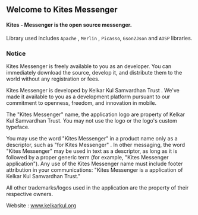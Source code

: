 ## Welcome to Kites Messenger

#### Kites - Messenger is the open source messenger. 

Library used includes `Apache` , `Merlin` , `Picasso`, `Gson2Json` and `AOSP` libraries.

### Notice

Kites Messenger is freely available to you as an developer. You can immediately download the source, develop it, and distribute them to the world without any registration or fees.

Kites Messenger is developed by Kelkar Kul Samvardhan Trust . We've made it available to you as a development platform pursuant to our commitment to openness, freedom, and innovation in mobile.

The "Kites Messenger" name, the application logo are property of Kelkar Kul Samvardhan Trust. You may not use the logo or the logo's custom typeface.

You may use the word "Kites Messenger" in a product name only as a descriptor, such as "for Kites Messenger" . In other messaging, the word "Kites Messenger" may be used in text as a descriptor, as long as it is followed by a proper generic term (for example, "Kites Messenger application"). Any use of the Kites Messenger name must include footer attribution in your communications: "Kites Messenger is a application of Kelkar Kul Samvardhan Trust."

All other trademarks/logos used in the application are the property of their respective owners.

Website : www.kelkarkul.org
